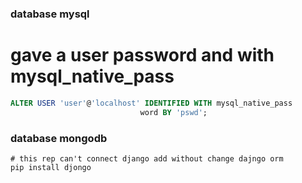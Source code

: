 ### database mysql
# gave a user password and with mysql_native_pass
```sql
ALTER USER 'user'@'localhost' IDENTIFIED WITH mysql_native_pass
                             word BY 'pswd'; 
```

### database mongodb

```shell
# this rep can't connect django add without change dajngo orm
pip install djongo
```
